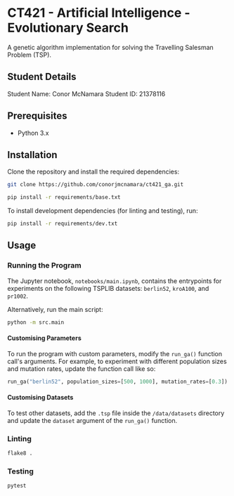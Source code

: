# CT421 - Artificial Intelligence - Evolutionary Search

A genetic algorithm implementation for solving the Travelling Salesman Problem (TSP).

## Student Details
Student Name: Conor McNamara
Student ID: 21378116

## Prerequisites
- Python 3.x

## Installation
Clone the repository and install the required dependencies:

```sh
git clone https://github.com/conorjmcnamara/ct421_ga.git

pip install -r requirements/base.txt
```

To install development dependencies (for linting and testing), run:

```sh
pip install -r requirements/dev.txt
```

## Usage
### Running the Program
The Jupyter notebook, `notebooks/main.ipynb`, contains the entrypoints for experiments on the following TSPLIB datasets: `berlin52`, `kroA100`, and `pr1002`.

Alternatively, run the main script:
```sh
python -m src.main 
```

#### Customising Parameters
To run the program with custom parameters, modify the `run_ga()` function call's arguments. For example, to experiment with different population sizes and mutation rates, update the function call like so:

```py
run_ga("berlin52", population_sizes=[500, 1000], mutation_rates=[0.3])
```

#### Customising Datasets
To test other datasets, add the `.tsp` file inside the `/data/datasets` directory and update the `dataset` argument of the `run_ga()` function.

### Linting
```sh
flake8 .
```

### Testing
```sh
pytest
```